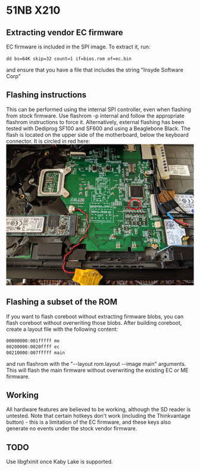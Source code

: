 # 51NB X210

## Extracting vendor EC firmware

EC firmware is included in the SPI image. To extract it, run:

``
dd bs=64K skip=32 count=1 if=bios.rom of=ec.bin
``

and ensure that you have a file that includes the string "Insyde Software Corp"

## Flashing instructions

This can be performed using the internal SPI controller, even when flashing
from stock firmware. Use flashrom -p internal and follow the appropriate
flashrom instructions to force it. Alternatively, external flashing has been
tested with Dediprog SF100 and SF600 and using a Beaglebone Black. The flash
is located on the upper side of the motherboard, below the keyboard
connector. It is circled in red here:
![](x210.jpg)

## Flashing a subset of the ROM

If you want to flash coreboot without extracting firmware blobs, you can
flash coreboot without overwriting those blobs. After building coreboot,
create a layout file with the following content:

```
00000000:001fffff me
00200000:0020ffff ec
00210000:007fffff main
```

and run flashrom with the "--layout rom.layout --image main" arguments. This
will flash the main firmware without overwriting the existing EC or ME
firmware.

## Working

All hardware features are believed to be working, although the SD reader is
untested. Note that certain hotkeys don't work (including the Thinkvantage
button) - this is a limitation of the EC firmware, and these keys also
generate no events under the stock vendor firmware.

## TODO

Use libgfxinit once Kaby Lake is supported.
